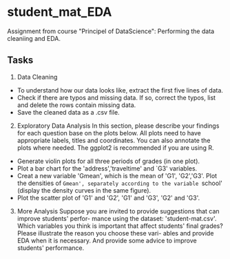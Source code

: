 # student_mat_EDA
Assignment from course "Principel of DataScience": Performing the data cleaniing and EDA.

## Tasks
1. Data Cleaning
* To understand how our data looks like, extract the first five lines of data.
* Check if there are typos and missing data. If so, correct the typos, list and
delete the rows contain missing data.
* Save the cleaned data as a .csv file.

2. Exploratory Data Analysis
In this section, please describe your findings for each question base on the plots
below. All plots need to have appropriate labels, titles and coordinates. You can also
annotate the plots where needed. The ggplot2 is recommended if you are using R.
* Generate violin plots for all three periods of grades (in one plot).
* Plot a bar chart for the 'address','traveltime' and `G3' variables.
* Creat a new variable 'Gmean', which is the mean of 'G1', 'G2','G3'. Plot the
densities of `Gmean', separately according to the variable `school' (display
the density curves in the same figure).
* Plot the scatter plot of 'G1' and 'G2', 'G1' and 'G3', 'G2' and 'G3'.

3. More Analysis
Suppose you are invited to provide suggestions that can improve students' perfor-
mance using the dataset: 'student-mat.csv'. Which variables you think is important
that affect students' final grades? Please illustrate the reason you choose these vari-
ables and provide EDA when it is necessary. And provide some advice to improve
students' performance.
